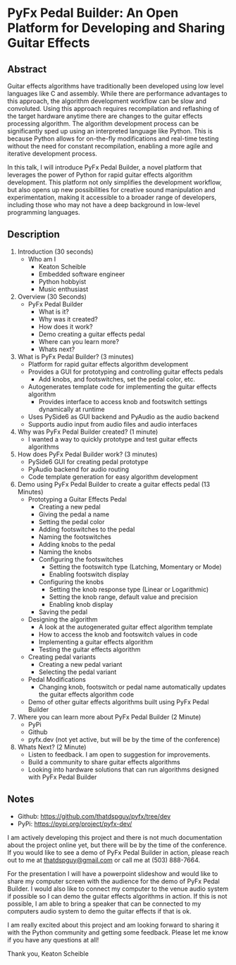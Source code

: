 # PyFx Pedal Builder: An Open Platform for Developing and Sharing Guitar Effects

## Abstract

Guitar effects algorithms have traditionally been developed using low level languages like C and assembly. While there are performance advantages to this approach, the algorithm development workflow can be slow and convoluted. Using this approach requires recompilation and reflashing of the target hardware anytime there are changes to the guitar effects processing algorithm. The algorithm development process can be significantly sped up using an interpreted language like Python. This is because Python allows for on-the-fly modifications and real-time testing without the need for constant recompilation, enabling a more agile and iterative development process. 

In this talk, I will introduce PyFx Pedal Builder, a novel platform that leverages the power of Python for rapid guitar effects algorithm development. This platform not only simplifies the development workflow, but also opens up new possibilities for creative sound manipulation and experimentation, making it accessible to a broader range of developers, including those who may not have a deep background in low-level programming languages. 


## Description

1) Introduction (30 seconds)
    * Who am I
        * Keaton Scheible
        * Embedded software engineer 
        * Python hobbyist
        * Music enthusiast
1) Overview (30 Seconds)
    * PyFx Pedal Builder
        * What is it?
        * Why was it created?
        * How does it work?
        * Demo creating a guitar effects pedal
        * Where can you learn more?
        * Whats next?
1) What is PyFx Pedal Builder? (3 minutes)
    * Platform for rapid guitar effects algorithm development
    * Provides a GUI for prototyping and controlling guitar effects pedals
        * Add knobs, and footswitches, set the pedal color, etc.
    * Autogenerates template code for implementing the guitar effects algorithm
        * Provides interface to access knob and footswitch settings dynamically at runtime
    * Uses PySide6 as GUI backend and PyAudio as the audio backend
    * Supports audio input from audio files and audio interfaces
1) Why was PyFx Pedal Builder created? (1 minute)
    * I wanted a way to quickly prototype and test guitar effects algorithms
1) How does PyFx Pedal Builder work? (3 minutes)
    * PySide6 GUI for creating pedal prototype
    * PyAudio backend for audio routing
    * Code template generation for easy algorithm development
1) Demo using PyFx Pedal Builder to create a guitar effects pedal (13 Minutes)
    * Prototyping a Guitar Effects Pedal
        * Creating a new pedal
        * Giving the pedal a name
        * Setting the pedal color
        * Adding footswitches to the pedal
        * Naming the footswitches
        * Adding knobs to the pedal
        * Naming the knobs
        * Configuring the footswitches
            * Setting the footswitch type (Latching, Momentary or Mode)
            * Enabling footswitch display
        * Configuring the knobs
            * Setting the knob response type (Linear or Logarithmic)
            * Setting the knob range, default value and precision
            * Enabling knob display
        * Saving the pedal
    * Designing the algorithm
        * A look at the autogenerated guitar effect algorithm template 
        * How to access the knob and footswitch values in code
        * Implementing a guitar effects algorithm
        * Testing the guitar effects algorithm
    * Creating pedal variants
        * Creating a new pedal variant
        * Selecting the pedal variant
    * Pedal Modifications
        * Changing knob, footswitch or pedal name automatically updates the guitar effects algorithm code
    * Demo of other guitar effects algorithms built using PyFx Pedal Builder
1) Where you can learn more about PyFx Pedal Builder (2 Minute)
    * PyPi
    * Github
    * pyfx.dev (not yet active, but will be by the time of the conference)
1) Whats Next? (2 Minute)
    * Listen to feedback. I am open to suggestion for improvements.
    * Build a community to share guitar effects algorithms
    * Looking into hardware solutions that can run algorithms designed with PyFx Pedal Builder

## Notes

* Github: https://github.com/thatdspguy/pyfx/tree/dev
* PyPi: https://pypi.org/project/pyfx-dev/

I am actively developing this project and there is not much documentation about the project online yet, but there will be by the time of the conference. If you would like to see a demo of PyFx Pedal Builder in action, please reach out to me at thatdspguy@gmail.com or call me at (503) 888-7664.

For the presentation I will have a powerpoint slideshow and would like to share my computer screen with the audience for the demo of PyFx Pedal Builder. I would also like to connect my computer to the venue audio system if possible so I can demo the guitar effects algorithms in action. If this is not possible, I am able to bring a speaker that can be connected to my computers audio system to demo the guitar effects if that is ok. 

I am really excited about this project and am looking forward to sharing it with the Python community and getting some feedback. Please let me know if you have any questions at all!

Thank you, 
Keaton Scheible


